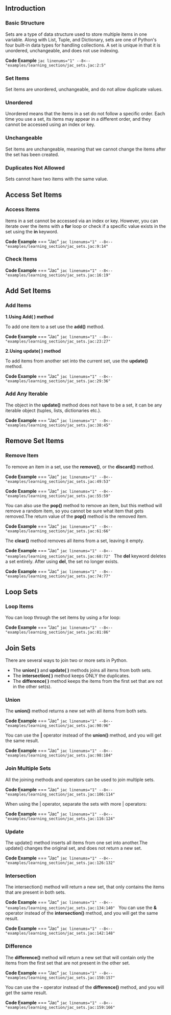 ## Introduction

### Basic Structure
Sets are a type of data structure used to store multiple items in one variable. Along with List, Tuple, and Dictionary, sets are one of Python's four built-in data types for handling collections. A set is unique in that it is unordered, unchangeable, and does not use indexing.

**Code Example**
    ```jac linenums="1"
    --8<-- "examples/learning_section/jac_sets.jac:2:5"
    ```

### Set Items
Set items are unordered, unchangeable, and do not allow duplicate values.

### Unordered
Unordered means that the items in a set do not follow a specific order. Each time you use a set, its items may appear in a different order, and they cannot be accessed using an index or key.

### Unchangeable
Set items are unchangeable, meaning that we cannot change the items after the set has been created.

### Duplicates Not Allowed
Sets cannot have two items with the same value.

## Access Set Items

### Access Items
Items in a set cannot be accessed via an index or key. However, you can iterate over the items with a **for** loop or check if a specific value exists in the set using the **in** keyword.

**Code Example**
=== "Jac"
    ```jac linenums="1"
    --8<-- "examples/learning_section/jac_sets.jac:9:14"
    ```

### Check Items
**Code Example**
=== "Jac"
    ```jac linenums="1"
    --8<-- "examples/learning_section/jac_sets.jac:16:19"
    ```

## Add Set Items

### Add Items
**1.Using Add( ) method**

To add one item to a set use the **add()** method.

**Code Example**
=== "Jac"
    ```jac linenums="1"
    --8<-- "examples/learning_section/jac_sets.jac:23:27"
    ```

**2.Using update( ) method**

To add items from another set into the current set, use the **update()** method.

**Code Example**
=== "Jac"
    ```jac linenums="1"
    --8<-- "examples/learning_section/jac_sets.jac:29:36"
    ```

### Add Any Iterable

The object in the **update()** method does not have to be a set, it can be any iterable object (tuples, lists, dictionaries etc.).

**Code Example**
=== "Jac"
    ```jac linenums="1"
    --8<-- "examples/learning_section/jac_sets.jac:38:45"
    ```

## Remove Set Items

### Remove Item
To remove an item in a set, use the **remove()**, or the **discard()** method.

**Code Example**
=== "Jac"
    ```jac linenums="1"
    --8<-- "examples/learning_section/jac_sets.jac:49:53"
    ```

**Code Example**
=== "Jac"
    ```jac linenums="1"
    --8<-- "examples/learning_section/jac_sets.jac:55:59"
    ```

You can also use the **pop()** method to remove an item, but this method will remove a random item, so you cannot be sure what item that gets removed.The return value of the **pop()** method is the removed item.

**Code Example**
=== "Jac"
    ```jac linenums="1"
    --8<-- "examples/learning_section/jac_sets.jac:61:66"
    ```

The **clear()** method removes all items from a set, leaving it empty.

**Code Example**
=== "Jac"
    ```jac linenums="1"
    --8<-- "examples/learning_section/jac_sets.jac:68:72"
    ```
The **del** keyword deletes a set entirely. After using **del**, the set no longer exists.

**Code Example**
=== "Jac"
    ```jac linenums="1"
    --8<-- "examples/learning_section/jac_sets.jac:74:77"
    ```

## Loop Sets

### Loop Items

You can loop through the set items by using a for loop:

**Code Example**
=== "Jac"
    ```jac linenums="1"
    --8<-- "examples/learning_section/jac_sets.jac:81:86"
    ```

## Join Sets

There are several ways to join two or more sets in Python.

- The **union( )** and **update( )** methods joins all items from both sets.
- The **intersection( )** method keeps ONLY the duplicates.
- The **difference( )** method keeps the items from the first set that are not in the other set(s).

### Union

The **union()** method returns a new set with all items from both sets.

**Code Example**
=== "Jac"
    ```jac linenums="1"
    --8<-- "examples/learning_section/jac_sets.jac:90:96"
    ```

You can use the **|** operator instead of the **union()** method, and you will get the same result.

**Code Example**
=== "Jac"
    ```jac linenums="1"
    --8<-- "examples/learning_section/jac_sets.jac:98:104"
    ```

### Join Multiple Sets

All the joining methods and operators can be used to join multiple sets.

**Code Example**
=== "Jac"
    ```jac linenums="1"
    --8<-- "examples/learning_section/jac_sets.jac:106:114"
    ```

When using the | operator, separate the sets with more | operators:

**Code Example**
=== "Jac"
    ```jac linenums="1"
    --8<-- "examples/learning_section/jac_sets.jac:116:124"
    ```

### Update

The update() method inserts all items from one set into another.The update() changes the original set, and does not return a new set.

**Code Example**
=== "Jac"
    ```jac linenums="1"
    --8<-- "examples/learning_section/jac_sets.jac:126:132"
    ```

### Intersection

The intersection() method will return a new set, that only contains the items that are present in both sets.

**Code Example**
=== "Jac"
    ```jac linenums="1"
    --8<-- "examples/learning_section/jac_sets.jac:134:140"
    ```
You can use the **&** operator instead of the **intersection()** method, and you will get the same result.

**Code Example**
=== "Jac"
    ```jac linenums="1"
    --8<-- "examples/learning_section/jac_sets.jac:142:148"
    ```

### Difference

The **difference()** method will return a new set that will contain only the items from the first set that are not present in the other set.

**Code Example**
=== "Jac"
    ```jac linenums="1"
    --8<-- "examples/learning_section/jac_sets.jac:150:157"
    ```

You can use the **-** operator instead of the **difference()** method, and you will get the same result.

**Code Example**
=== "Jac"
    ```jac linenums="1"
    --8<-- "examples/learning_section/jac_sets.jac:159:166"
    ```
